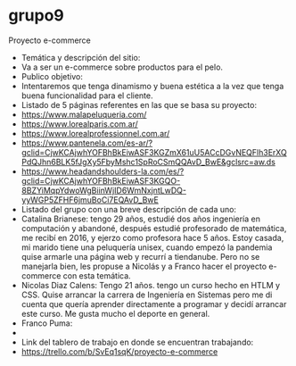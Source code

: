 # grupo9
Proyecto e-commerce
- Temática y descripción del sitio:
- Va a ser un e-commerce sobre productos para el pelo.
- Publico objetivo:
- Intentaremos que tenga dinamismo y buena estética a la vez que tenga buena funcionalidad para el cliente.
- Listado de 5 páginas referentes en las que se basa su proyecto:
- https://www.malapeluqueria.com/
- https://www.lorealparis.com.ar/
- https://www.lorealprofessionnel.com.ar/
- https://www.pantenela.com/es-ar/?gclid=CjwKCAjwhYOFBhBkEiwASF3KGZmX61uU5ACcDGvNEQFlh3ErXQPdQJhn6BLK5fJgXy5FbyMshc1SpRoCSmQQAvD_BwE&gclsrc=aw.ds
- https://www.headandshoulders-la.com/es/?gclid=CjwKCAjwhYOFBhBkEiwASF3KGQO-8BZYiMqpYdwoWgBiinWjID6WmNxjntLwDQ-yyWGP5ZFHF6jmuBoCi7EQAvD_BwE
- Listado del grupo con una breve descripción de cada uno:
- Catalina Brianese: tengo 29 años, estudié dos años ingeniería en computación y abandoné, después estudié profesorado de matemática, me recibí en 2016, y ejerzo como profesora hace 5 años. Estoy casada, mi marido tiene una peluquería unisex, cuando empezó la pandemia quise armarle una página web y recurrí a tiendanube. Pero no se manejarla bien, les propuse a Nicolás y a Franco hacer el proyecto e-commerce con esta temática.
- Nicolas Diaz Calens: Tengo 21 años. tengo un curso hecho en HTLM y CSS. Quise arrancar la carrera de Ingeniería en Sistemas pero me di cuenta que quería aprender directamente a programar y decidí arrancar este curso. Me gusta mucho el deporte en general.
- Franco Puma:
- 
- Link del tablero de trabajo en donde se encuentran trabajando:
- https://trello.com/b/SvEq1sqK/proyecto-e-commerce
